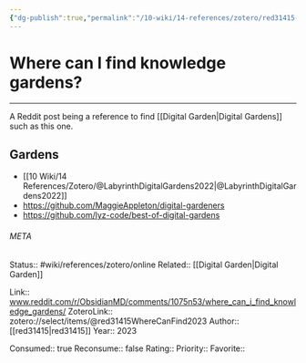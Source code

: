 ```yaml
---
{"dg-publish":true,"permalink":"/10-wiki/14-references/zotero/red31415-where-can-find2023/"}
---
```


# Where can I find knowledge gardens?
---
A Reddit post being a reference to find [[Digital Garden\|Digital Gardens]] such as this one.

## Gardens
- [[10 Wiki/14 References/Zotero/@LabyrinthDigitalGardens2022\|@LabyrinthDigitalGardens2022]]
- https://github.com/MaggieAppleton/digital-gardeners
- https://github.com/lyz-code/best-of-digital-gardens



###### META
Status:: #wiki/references/zotero/online
Related:: [[Digital Garden\|Digital Garden]]

Link:: www.reddit.com/r/ObsidianMD/comments/1075n53/where_can_i_find_knowledge_gardens/
ZoteroLink:: zotero://select/items/@red31415WhereCanFind2023
Author:: [[red31415\|red31415]]
Year:: 2023

Consumed:: true
Reconsume:: false
Rating:: 
Priority:: 
Favorite:: 